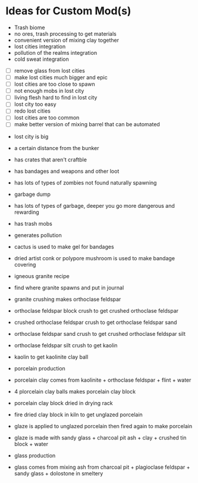# Ideas for Custom Mod(s)

- Trash biome
- no ores, trash processing to get materials
- convenient version of mixing clay together
- lost cities integration
- pollution of the realms integration
- cold sweat integration
- [ ] remove glass from lost cities
- [ ] make lost cities much bigger and epic
- [ ] lost cities are too close to spawn
- [ ] not enough mobs in lost city
- [ ] living flesh hard to find in lost city
- [ ] lost city too easy
- [ ] redo lost cities
- [ ] lost cities are too common
- [ ] make better version of mixing barrel that can be automated

- lost city is big
- a certain distance from the bunker
- has crates that aren't craftble
- has bandages and weapons and other loot
- has lots of types of zombies not found naturally spawning

- garbage dump
- has lots of types of garbage, deeper you go more dangerous and rewarding
- has trash mobs
- generates pollution

- cactus is used to make gel for bandages
- dried artist conk or polypore mushroom is used to make bandage covering

- igneous granite recipe
- find where granite spawns and put in journal
- granite crushing makes orthoclase feldspar
- orthoclase feldspar block crush to get crushed orthoclase feldspar
- crushed orthoclase feldspar crush to get orthoclase feldspar sand
- orthoclase feldspar sand crush to get crushed orthoclase feldspar silt
- orthoclase feldspar silt crush to get kaolin
- kaolin to get kaolinite clay ball

- porcelain production
- porcelain clay comes from kaolinite + orthoclase feldspar + flint + water
- 4 plorcelain clay balls makes porcelain clay block
- porcelain clay block dried in drying rack
- fire dried clay block in kiln to get unglazed porcelain
- glaze is applied to unglazed porcelain then fired again to make porcelain
- glaze is made with sandy glass + charcoal pit ash + clay + crushed tin block + water

- glass production
- glass comes from mixing ash from charcoal pit + plagioclase feldspar + sandy glass + dolostone in smeltery
